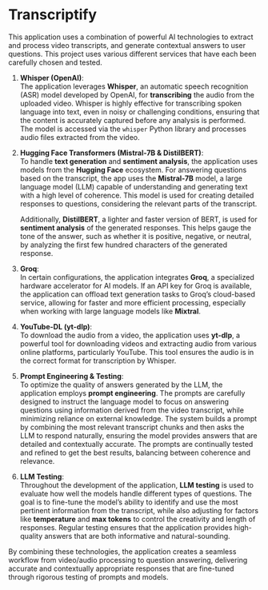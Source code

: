 # Transcriptify 

This application uses a combination of powerful AI technologies to extract and process video transcripts, and generate contextual answers to user questions. This project uses various different services that have each been carefully chosen and tested.

1. **Whisper (OpenAI)**:  
   The application leverages **Whisper**, an automatic speech recognition (ASR) model developed by OpenAI, for **transcribing** the audio from the uploaded video. Whisper is highly effective for transcribing spoken language into text, even in noisy or challenging conditions, ensuring that the content is accurately captured before any analysis is performed. The model is accessed via the `whisper` Python library and processes audio files extracted from the video.

2. **Hugging Face Transformers (Mistral-7B & DistilBERT)**:  
   To handle **text generation** and **sentiment analysis**, the application uses models from the **Hugging Face** ecosystem. For answering questions based on the transcript, the app uses the **Mistral-7B** model, a large language model (LLM) capable of understanding and generating text with a high level of coherence. This model is used for creating detailed responses to questions, considering the relevant parts of the transcript.

   Additionally, **DistilBERT**, a lighter and faster version of BERT, is used for **sentiment analysis** of the generated responses. This helps gauge the tone of the answer, such as whether it is positive, negative, or neutral, by analyzing the first few hundred characters of the generated response.

3. **Groq**:  
   In certain configurations, the application integrates **Groq**, a specialized hardware accelerator for AI models. If an API key for Groq is available, the application can offload text generation tasks to Groq’s cloud-based service, allowing for faster and more efficient processing, especially when working with large language models like **Mixtral**.

4. **YouTube-DL (yt-dlp)**:  
   To download the audio from a video, the application uses **yt-dlp**, a powerful tool for downloading videos and extracting audio from various online platforms, particularly YouTube. This tool ensures the audio is in the correct format for transcription by Whisper.

5. **Prompt Engineering & Testing**:  
   To optimize the quality of answers generated by the LLM, the application employs **prompt engineering**. The prompts are carefully designed to instruct the language model to focus on answering questions using information derived from the video transcript, while minimizing reliance on external knowledge. The system builds a prompt by combining the most relevant transcript chunks and then asks the LLM to respond naturally, ensuring the model provides answers that are detailed and contextually accurate. The prompts are continually tested and refined to get the best results, balancing between coherence and relevance.

6. **LLM Testing**:  
   Throughout the development of the application, **LLM testing** is used to evaluate how well the models handle different types of questions. The goal is to fine-tune the model’s ability to identify and use the most pertinent information from the transcript, while also adjusting for factors like **temperature** and **max tokens** to control the creativity and length of responses. Regular testing ensures that the application provides high-quality answers that are both informative and natural-sounding.

By combining these technologies, the application creates a seamless workflow from video/audio processing to question answering, delivering accurate and contextually appropriate responses that are fine-tuned through rigorous testing of prompts and models.
